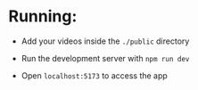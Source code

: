 # Running:

- Add your videos inside the `./public` directory

- Run the development server with `npm run dev`

- Open `localhost:5173` to access the app
